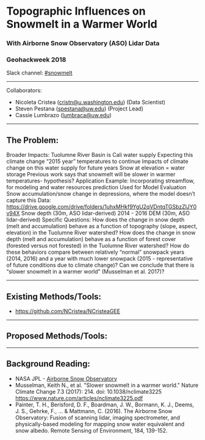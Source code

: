 # Topographic Influences on Snowmelt in a Warmer World 
### With Airborne Snow Observatory (ASO) Lidar Data
### Geohackweek 2018

Slack channel: [#snowmelt](https://geohackweek2018.slack.com/messages/CCQT0KTHC)

---

Collaborators:
* Nicoleta Cristea (cristn@u.washington.edu) (Data Scientist)
* Steven Pestana (spestana@uw.edu) (Project Lead)
* Cassie Lumbrazo (lumbraca@uw.edu) 

---

## The Problem:
Broader Impacts: Tuolumne River Basin is Cali water supply 
Expecting this climate change “2015 year” temperatures to continue 
Impacts of climate change on this water supply for future years
Snow at elevation = water storage 
Previous work says that snowmelt will be slower in warmer temperatures- hypothesis? 
Application Example:
Incorporating streamflow, for modeling and water resources prediction
Used for Model Evaluation 
Snow accumulation/snow change in depressions, where the model doesn’t capture this
Data:
https://drive.google.com/drive/folders/1uhxMHkf9YgU2qVDntqTGSbzZlJY0v94X
Snow depth (30m, ASO lidar-derived) 2014 - 2016
DEM (30m, ASO lidar-derived)
Specific Questions:
How does the change in snow depth (melt and accumulation) behave as a function of topography (slope, aspect, elevation) in the Tuolumne River watershed?
How does the change in snow depth (melt and accumulation) behave as a function of forest cover (forested versus not forested) in the Tuolumne River watershed?
How do these behaviors compare between relatively “normal” snowpack years (2014, 2016) and a year with much lower snowpack (2015 - representative of future conditions due to climate change)? 
Can we conclude that there is “slower snowmelt in a warmer world” (Musselman et al. 2017)?

---

## Existing Methods/Tools:
* https://github.com/NCristea/NCristeaGEE 

---

## Proposed Methods/Tools:

---

## Background Reading:
* NASA JPL - [Airborne Snow Observatory](https://aso.jpl.nasa.gov/)
* Musselman, Keith N., et al. "Slower snowmelt in a warmer world." Nature Climate Change 7.3 (2017): 214. doi: 10.1038/nclimate3225  https://www.nature.com/articles/nclimate3225.pdf 
* Painter, T. H., Berisford, D. F., Boardman, J. W., Bormann, K. J., Deems, J. S., Gehrke, F., ... & Mattmann, C. (2016). The Airborne Snow Observatory: Fusion of scanning lidar, imaging spectrometer, and physically-based modeling for mapping snow water equivalent and snow albedo. Remote Sensing of Environment, 184, 139-152.

